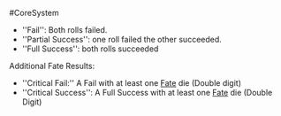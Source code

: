 #CoreSystem 
* ''Fail'': Both rolls failed.
* ''Partial Success'': one roll failed the other succeeded.
* ''Full Success'': both rolls succeeded

Additional Fate Results:

* ''Critical Fail:'' A Fail with at least one [Fate](<CoreSystem/Fate.md>) die (Double digit)
* ''Critical Success'': A Full Success with at least one [Fate](<CoreSystem/Fate.md>) die (Double Digit)